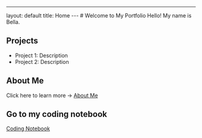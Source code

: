 ---
layout: default
title: Home
--- # Welcome to My Portfolio Hello! My name is Bella.
## Projects
- Project 1: Description
- Project 2: Description
## About Me
Click here to learn more → [About Me](about.md)

## Go to my coding notebook
[Coding Notebook](notebook.md)

